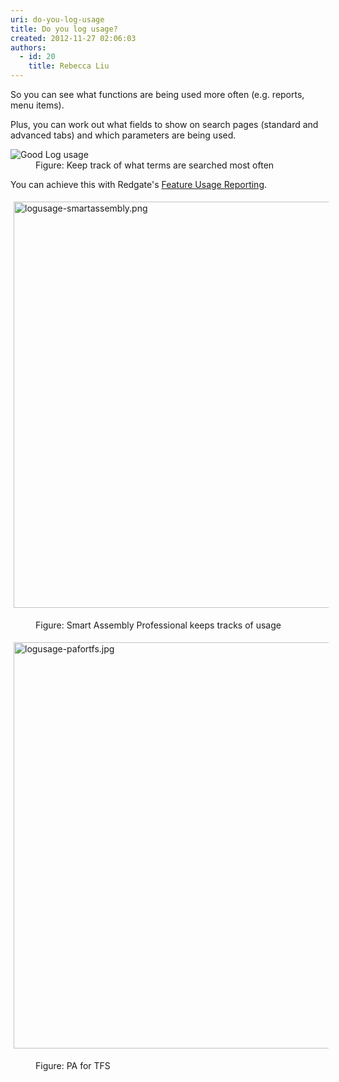 ```yaml
---
uri: do-you-log-usage
title: Do you log usage?
created: 2012-11-27 02:06:03
authors:
  - id: 20
    title: Rebecca Liu
---
```





<span class='intro'> <p>So you can see what functions are being used more often (e.g. reports, menu items).​<br></p> </span>

​Plus, you can work out what fields to show on search pages (standard and advanced tabs) and which parameters are being used.
<dl class="image"><dt><img alt="Good Log usage" src="http&#58;//www.ssw.com.au/ssw/Standards/Rules/Images/GoodLogUsage.png" /><br></dt> <dd>Figure&#58; Keep track of what terms are searched most often<br></dd></dl>
<div>You can achieve this with Redgate's <a href="http&#58;//www.red-gate.com/products/dotnet-development/smartassembly/" target="_blank">Feature Usage Reporting</a>.<br><dl class="ssw15-rteElement-ImageArea"><img alt="logusage-smartassembly.png" src="/PublishingImages/logusage-smartassembly.png" style="margin&#58;5px;width&#58;650px;" /></dl><dd class="ssw15-rteElement-FigureNormal">Figure&#58; Smart Assembly Professional keeps tracks of usage<br></dd><dl class="ssw15-rteElement-ImageArea"><img alt="logusage-pafortfs.jpg" src="/PublishingImages/logusage-pafortfs.jpg" style="margin&#58;5px;width&#58;650px;" /></dl><dd class="ssw15-rteElement-FigureNormal">Figure&#58; PA for TFS<br></dd></div>


